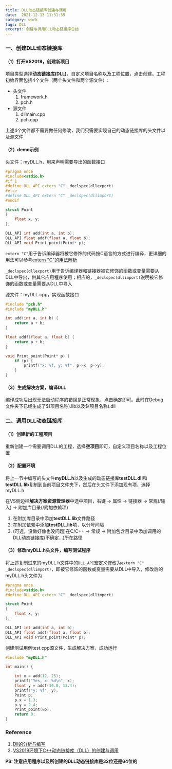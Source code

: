 ```yaml
---
title: DLL动态链接库创建与调用
date:  2021-12-13 11:31:39
category: work
tags: DLL
excerpt: 创建与调用DLL动态链接库总结
---
```


### 一、创建DLL动态链接库

#### （1）打开VS2019，创建新项目
项目类型选择**动态链接库(DLL)**，自定义项目名称以及工程位置，点击创建。工程初始界面包括4个文件（两个头文件和两个源文件）:
+ 头文件
    1. framework.h
    2. pch.h
+ 源文件
    1. dllmain.cpp
    2. pch.cpp
   
上述4个文件都不需要做任何修改，我们只需要实现自己的动态链接库的头文件以及源文件

#### （2）demo示例
头文件：myDLL.h，用来声明需要导出的函数接口

```C++
#pragma once
#include<stdio.h>
#if 1
#define DLL_API extern "C" _declspec(dllexport)
#else
#define DLL_API extern "C" _declspec(dllimport)
#endif

struct Point
{
	float x, y;
};

DLL_API int add(int a, int b);
DLL_API float addf(float a, float b);
DLL_API void Print_point(Point* p);
```

`extern "C"`用于告诉编译器将被它修饰的代码按C语言的方式进行编译，更详细的用法可以参考[extern "C"的用法解析](https://www.cnblogs.com/rollenholt/archive/2012/03/20/2409046.html)<br>

`_declspec(dllexport)`用于告诉编译器和链接器被它修饰的函数或变量需要从DLL中导出，供其它应用程序使用；相应的，`_declspec(dllimport)`说明被它修饰的函数或变量需要从DLL中导入<br>

源文件：myDLL.cpp，实现函数接口

```C++
#include "pch.h"
#include "myDLL.h"

int add(int a, int b) {
	return a + b;
}

float addf(float a, float b) {
	return a + b;
}

void Print_point(Point* p) {
	if (p) {
		printf("x: %f, y: %f", p->x, p->y);
	}
}
```

#### （3）生成解决方案，编译DLL
编译成功后出现无法启动程序的错误是正常现象，点击确定即可。此时在Debug文件夹下已经生成了\$(项目名称).lib以及\$(项目名称).dll

### 二、调用DLL动态链接库

#### （1）创建新的工程项目
重新创建一个需要调用DLL的工程，选择**空项目**即可，自定义项目名称以及工程位置

#### （2）配置环境
将上一节中编写的头文件**myDLL.h**以及生成的动态链接库**testDLL.dll**和**testDLL.lib**复制到当前项目文件夹下，然后在头文件下添加现有项，选择myDLL.h<br>

在VS侧边栏**解决方案资源管理器**中选中项目，右键 -> 属性 -> 链接器 -> 常规(/输入) -> 附加库目录(/附加依赖项)
1. 在附加库目录中添加**testDLL.lib**文件路径
2. 在附加依赖中添加**testDLL.lib**项，以分号间隔
3. (可选，没做好像也没问题)在C/C++ -> 常规 -> 附加包含目录中添加调用的DLL动态链接库(不确定...)所在路径

#### （3）修改myDLL.h头文件，编写测试程序
将上述复制过来的myDLL.h文件中的`DLL_API`宏定义修改为`extern "C" _declspec(dllimport)`，即被它修饰的函数或变量需要从DLL中导入，修改后的myDLL.h头文件为

```C++
#pragma once
#include<stdio.h>
#define DLL_API extern "C" _declspec(dllimport)

struct Point
{
	float x, y;
};

DLL_API int add(int a, int b);
DLL_API float addf(float a, float b);
DLL_API void Print_point(Point* p);
```

创建测试用例test.cpp源文件，生成解决方案，成功运行

```C++
#include "myDLL.h"

int main() {

	int x = add(12, 25);
	printf("Yes, x: %d\n", x);
	float y = addf(10.0, 13.4);
	printf("y: %f", y);
    Point p;
	p.x = 1.3;
	p.y = 2.4;
	Print_point(&p);
	return 0;
}
```

### Reference
1. [Dll的分析与编写](https://www.cnblogs.com/hicjiajia/archive/2010/08/27/1809997.html)
2. [VS2019环境下C++动态链接库（DLL）的创建与调用](https://blog.csdn.net/qq_30139555/article/details/103621955?utm_term=vs2019%E5%8A%A0%E8%BD%BDdll%E6%96%87%E4%BB%B6&utm_medium=distribute.pc_aggpage_search_result.none-task-blog-2~all~sobaiduweb~default-0-103621955&spm=3001.4430)

**PS: 注意应用程序以及所创建的DLL动态链接库是32位还是64位的**